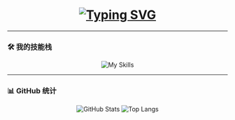 <!-- 顶部 Banner -->

<!-- 打字动画 -->
<h1 align="center">
  <a href="https://git.io/typing-svg">
    <img src="https://readme-typing-svg.demolab.com?font=Fira+Code&pause=1000&center=true&width=435&lines=%E4%BD%A0%E5%A5%BD%EF%BC%8C%E6%88%91%E6%98%AFVICTORY!%3B%E4%B8%80%E5%90%8D%E5%85%A8%E6%A0%88%E5%BC%80%E5%8F%91%E8%80%85%3B%E7%83%AD%E8%A1%B7%E4%BA%8E%E5%BC%80%E6%BA%90%E4%B8%8E%E5%88%9B%E6%96%B0%E3%80%82" alt="Typing SVG" />
  </a>
</h1>

---

### 🛠️ 我的技能栈

<p align="center">
  <img src="https://skillicons.dev/icons?i=react,vue,ts,nodejs,py,docker,mysql,redis,java,c,c++&perline=6" alt="My Skills"/>
</p>

---

### 📊 GitHub 统计

<p align="center">
  <img src="https://github-readme-stats.vercel.app/api?username=GITHUB520520&show_icons=true&theme=tokyonight&rank_icon=github" alt="GitHub Stats" />
  <img src="https://github-readme-stats.vercel.app/api/top-langs/?username=GITHUB520520&layout=compact&theme=tokyonight" alt="Top Langs" />
</p>
